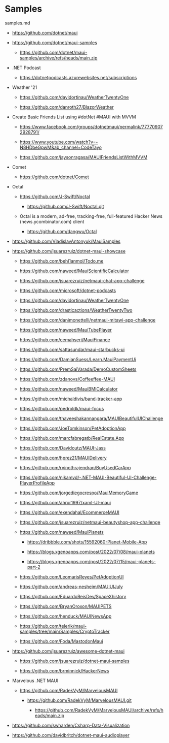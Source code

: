# Samples

samples.md


*   https://github.com/dotnet/maui

*   https://github.com/dotnet/maui-samples

    *   https://github.com/dotnet/maui-samples/archive/refs/heads/main.zip
    
*   .NET Podcast

    *   https://dotnetpodcasts.azurewebsites.net/subscriptions

*   Weather '21

    *   https://github.com/davidortinau/WeatherTwentyOne

    *   https://github.com/danroth27/BlazorWeather

*   Create Basic Friends List using #dotNet #MAUI with MVVM

    *   https://www.facebook.com/groups/dotnetmaui/permalink/777709072928791/

    *   https://www.youtube.com/watch?v=-N8HDbeGpwM&ab_channel=CodeTayo

    *   https://github.com/jaysonragasa/MAUIFriendsListWithMVVM

*   Comet

    *   https://github.com/dotnet/Comet
    
*   Octal

    *   https://github.com/J-Swift/Noctal

        *   https://github.com/J-Swift/Noctal.git

    *   Octal is a modern, ad-free, tracking-free, full-featured Hacker News (news.ycombinator.com) client

        *   https://github.com/dangwu/Octal

*   https://github.com/VladislavAntonyuk/MauiSamples

*   https://github.com/jsuarezruiz/dotnet-maui-showcase

    *   https://github.com/behl1anmol/Todo.me
    
    *   https://github.com/naweed/MauiScientificCalculator

    *   https://github.com/jsuarezruiz/netmaui-chat-app-challenge

    *   https://github.com/microsoft/dotnet-podcasts

    *   https://github.com/davidortinau/WeatherTwentyOne

    *   https://github.com/drasticactions/WeatherTwentyTwo

    *   https://github.com/danimonettelli/netmaui-mitawi-app-challenge

    *   https://github.com/naweed/MauiTubePlayer

    *   https://github.com/cemahseri/MauiFinance

    *   https://github.com/sattasundar/maui-starbucks-ui

    *   https://github.com/DamianSuess/Learn.MauiPaymentUi

    *   https://github.com/PremSaiVarada/DemoCustomSheets

    *   https://github.com/zdanovs/Coffeeffee-MAUI

    *   https://github.com/naweed/MauiBMICalculator

    *   https://github.com/michaldivis/band-tracker-app

    *   https://github.com/pedroldk/maui-focus

    *   https://github.com/thaveeshakannangara/MAUIBeautifulUIChallenge

    *   https://github.com/JoeTomkinson/PetAdoptionApp

    *   https://github.com/marcfabregatb/RealEstate.App

    *   https://github.com/Davidoutz/MAUI-Jass

    *   https://github.com/hprez21/MAUIDelivery

    *   https://github.com/rvinothrajendran/BuyUsedCarApp

    *   https://github.com/nikamvd/-.NET-MAUI-Beautiful-UI-Challenge-PlayerProfileApp

    *   https://github.com/jorgediegocrespo/MauiMemoryGame

    *   https://github.com/ahror1997/xaml-UI-maui
    
    *   https://github.com/exendahal/EcommerceMAUI
    
    *   https://github.com/jsuarezruiz/netmaui-beautyshop-app-challenge
    
    *   https://github.com/naweed/MauiPlanets
    
        *   https://dribbble.com/shots/15592060-Planet-Mobile-App

        *   https://blogs.xgenoapps.com/post/2022/07/08/maui-planets

        *   https://blogs.xgenoapps.com/post/2022/07/15/maui-planets-part-2
    
    *   https://github.com/LeomarisReyes/PetAdoptionUI

    *   https://github.com/andreas-nesheim/MAUIUIJuly
   
    *   https://github.com/EduardoReisDev/SpaceXhistory

    *   https://github.com/BryanOroxon/MAUIPETS

    *   https://github.com/henduck/MAUINewsApp

    *   https://github.com/telerik/maui-samples/tree/main/Samples/CryptoTracker

    *   https://github.com/Foda/MastodonMaui

*   https://github.com/jsuarezruiz/awesome-dotnet-maui

    *   https://github.com/jsuarezruiz/dotnet-maui-samples

    *   https://github.com/brminnick/HackerNews

*   Marvelous .NET MAUI

    *   https://github.com/RadekVyM/MarvelousMAUI

        *   https://github.com/RadekVyM/MarvelousMAUI.git

            *   https://github.com/RadekVyM/MarvelousMAUI/archive/refs/heads/main.zip

*   https://github.com/swharden/Csharp-Data-Visualization

*   https://github.com/davidbritch/dotnet-maui-audioplayer